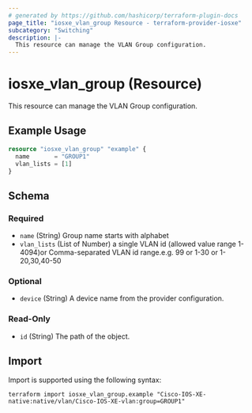 ```yaml
---
# generated by https://github.com/hashicorp/terraform-plugin-docs
page_title: "iosxe_vlan_group Resource - terraform-provider-iosxe"
subcategory: "Switching"
description: |-
  This resource can manage the VLAN Group configuration.
---
```


# iosxe_vlan_group (Resource)

This resource can manage the VLAN Group configuration.

## Example Usage

```terraform
resource "iosxe_vlan_group" "example" {
  name       = "GROUP1"
  vlan_lists = [1]
}
```

<!-- schema generated by tfplugindocs -->
## Schema

### Required

- `name` (String) Group name starts with alphabet
- `vlan_lists` (List of Number) a single VLAN id (allowed value range 1-4094)or Comma-separated VLAN id range.e.g. 99 or 1-30 or  1-20,30,40-50

### Optional

- `device` (String) A device name from the provider configuration.

### Read-Only

- `id` (String) The path of the object.

## Import

Import is supported using the following syntax:

```shell
terraform import iosxe_vlan_group.example "Cisco-IOS-XE-native:native/vlan/Cisco-IOS-XE-vlan:group=GROUP1"
```
